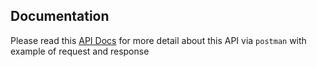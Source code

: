 ## Documentation

Please read this [API Docs](https://www.postman.com/zelvann/workspace/tugas-oprec-rpl/collection/30402094-5ed64dd8-283c-44ee-859c-bc4d8811c0cb?action=share&creator=30402094) for more detail about this API via `postman` with example of request and response
